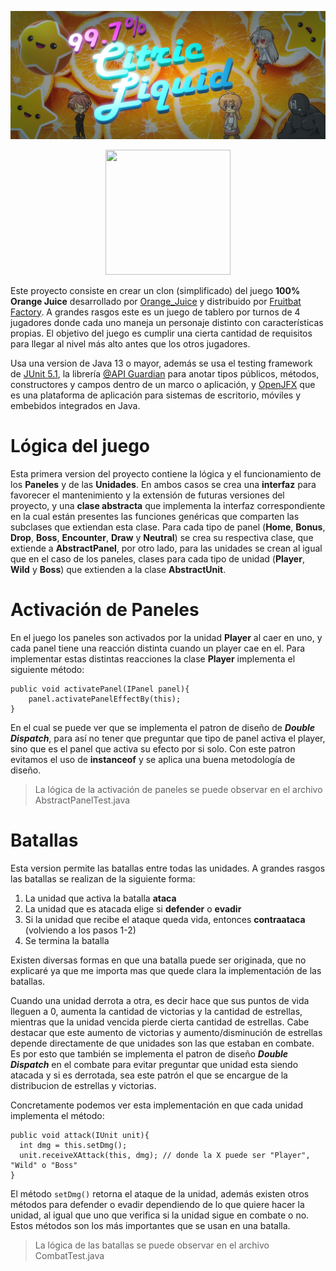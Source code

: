 <!-- 1.0.3-b1 -->
![](img/97%25CitricLiquid.png)

<p align="center">
  <img width="200" height="200" 
        src="https://stickershop.line-scdn.net/stickershop/v1/product/11281886/LINEStorePC/main.png;compress=true">
</p>

Este proyecto consiste en crear un clon (simplificado) del juego **100% Orange Juice** desarrollado por [Orange_Juice](http://dadai.moo.jp) y distribuido por [Fruitbat Factory](https://fruitbatfactory.com). A grandes rasgos este es un juego de tablero por turnos de 4 jugadores donde cada uno maneja un personaje distinto con características propias. El objetivo del juego es cumplir una cierta cantidad de requisitos para llegar al nivel más alto antes que los otros jugadores.

Usa una version de Java 13 o mayor, además se usa el testing framework de [JUnit 5.1](https://junit.org/junit5/), la librería [@API Guardian](https://github.com/apiguardian-team/apiguardian) para anotar tipos públicos, métodos, constructores y campos dentro de un marco o aplicación, y [OpenJFX](https://openjfx.io/) que es una plataforma de aplicación para sistemas de escritorio, móviles y embebidos integrados en Java.

# Lógica del juego

Esta primera version del proyecto contiene la lógica y el funcionamiento de los **Paneles** y de las **Unidades**. En ambos casos se crea una **interfaz** para favorecer el mantenimiento y la extensión de futuras versiones del proyecto, y una **clase abstracta** que implementa la interfaz correspondiente en la cual están presentes las funciones genéricas que comparten las subclases que extiendan esta clase. Para cada tipo de panel (**Home**, **Bonus**, **Drop**, **Boss**, **Encounter**, **Draw** y **Neutral**) se crea su respectiva clase, que extiende a **AbstractPanel**, por otro lado, para las unidades se crean al igual que en el caso de los paneles, clases para cada tipo de unidad (**Player**, **Wild** y **Boss**) que extienden a la clase **AbstractUnit**.

# Activación de Paneles
En el juego los paneles son activados por la unidad **Player** al caer en uno, y cada panel tiene una reacción distinta cuando un player cae en el. Para implementar estas distintas reacciones la clase **Player** implementa el siguiente método:

```
public void activatePanel(IPanel panel){
    panel.activatePanelEffectBy(this);
}
```
En el cual se puede ver que se implementa el patron de diseño de ***Double Dispatch***, para así no tener que preguntar que tipo de panel activa el player, sino que es el panel que activa su efecto por si solo. Con este patron evitamos el uso de **instanceof** y se aplica una buena metodología de diseño.

> La lógica de la activación de paneles se puede observar en el archivo AbstractPanelTest.java

# Batallas

Esta version permite las batallas entre todas las unidades. A grandes rasgos las batallas se realizan de la siguiente forma:
1. La unidad que activa la batalla **ataca**
2. La unidad que es atacada elige si **defender** o **evadir**
3. Si la unidad que recibe el ataque queda vida, entonces **contraataca** (volviendo a los pasos 1-2)
4. Se termina la batalla

Existen diversas formas en que una batalla puede ser originada, que no explicaré ya que me importa mas que quede clara la implementación de las batallas.

Cuando una unidad derrota a otra, es decir hace que sus puntos de vida lleguen a 0, aumenta la cantidad de victorias y la cantidad de estrellas, mientras que la unidad vencida pierde cierta cantidad de estrellas. Cabe destacar que este aumento de victorias y aumento/disminución de estrellas depende directamente de que unidades son las que estaban en combate. Es por esto que también se implementa el patron de diseño ***Double Dispatch*** en el combate para evitar preguntar que unidad esta siendo atacada y si es derrotada, sea este patrón el que se encargue de la distribucion de estrellas y victorias.

Concretamente podemos ver esta implementación en que cada unidad implementa el método:
```
public void attack(IUnit unit){
  int dmg = this.setDmg();
  unit.receiveXAttack(this, dmg); // donde la X puede ser "Player", "Wild" o "Boss"
}
```
El método ``setDmg()`` retorna el ataque de la unidad, además existen otros métodos para defender o evadir dependiendo de lo que quiere hacer la unidad, al igual que uno que verifica si la unidad sigue en combate o no. Estos métodos son los más importantes que se usan en una batalla.

> La lógica de las batallas se puede observar en el archivo CombatTest.java
